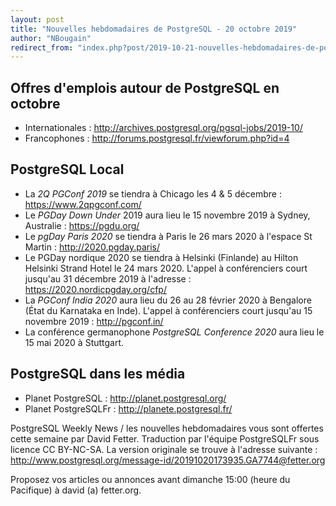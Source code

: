 ```yaml
---
layout: post
title: "Nouvelles hebdomadaires de PostgreSQL - 20 octobre 2019"
author: "NBougain"
redirect_from: "index.php?post/2019-10-21-nouvelles-hebdomadaires-de-postgresql-20-octobre-2019 "
---
```




<h2>Offres d'emplois autour de PostgreSQL en octobre</h2>

<ul>

<li>Internationales : <a target="_blank" href="http://archives.postgresql.org/pgsql-jobs/2019-10/">http://archives.postgresql.org/pgsql-jobs/2019-10/</a></li>

<li>Francophones : <a target="_blank" href="http://forums.postgresql.fr/viewforum.php?id=4">http://forums.postgresql.fr/viewforum.php?id=4</a></li>

</ul>

<h2>PostgreSQL Local</h2>

<ul>

<li>La <em>2Q PGConf 2019</em> se tiendra &agrave; Chicago les 4 & 5 d&eacute;cembre&nbsp;: <a target="_blank" href="https://www.2qpgconf.com/">https://www.2qpgconf.com/</a></li>

<li>Le <em>PGDay Down Under</em> 2019 aura lieu le 15 novembre 2019 &agrave; Sydney, Australie&nbsp;: <a target="_blank" href="https://pgdu.org/">https://pgdu.org/</a></li>

<li>Le <em>pgDay Paris 2020</em> se tiendra &agrave; Paris le 26 mars 2020 &agrave; l'espace St Martin&nbsp;: <a target="_blank" href="http://2020.pgday.paris/">http://2020.pgday.paris/</a></li>

<li>Le PGDay nordique 2020 se tiendra &agrave; Helsinki (Finlande) au Hilton Helsinki Strand Hotel le 24 mars 2020. L'appel &agrave; conf&eacute;renciers court jusqu'au 31 d&eacute;cembre 2019 &agrave; l'adresse&nbsp;: <a target="_blank" href="https://2020.nordicpgday.org/cfp/">https://2020.nordicpgday.org/cfp/</a></li>

<li>La <em>PGConf India 2020</em> aura lieu du 26 au 28 f&eacute;vrier 2020 &agrave; Bengalore (&Eacute;tat du Karnataka en Inde). L'appel &agrave; conf&eacute;renciers court jusqu'au 15 novembre 2019&nbsp;: <a target="_blank" href="http://pgconf.in/">http://pgconf.in/</a></li>

<li>La conf&eacute;rence germanophone <em>PostgreSQL Conference 2020</em> aura lieu le 15 mai 2020 &agrave; Stuttgart.</li>

</ul>

<h2>PostgreSQL dans les m&eacute;dia</h2>

<ul>

<li>Planet PostgreSQL : <a target="_blank" href="http://planet.postgresql.org/">http://planet.postgresql.org/</a></li>

<li>Planet PostgreSQLFr : <a target="_blank" href="http://planete.postgresql.fr/">http://planete.postgresql.fr/</a></li>

</ul>

<p>PostgreSQL Weekly News / les nouvelles hebdomadaires vous sont offertes cette semaine par David Fetter. Traduction par l'&eacute;quipe PostgreSQLFr sous licence CC BY-NC-SA. La version originale se trouve &agrave; l'adresse suivante : <a target="_blank" href="http://www.postgresql.org/message-id/20191020173935.GA7744@fetter.org">http://www.postgresql.org/message-id/20191020173935.GA7744@fetter.org</a></p>

<p>Proposez vos articles ou annonces avant dimanche 15:00 (heure du Pacifique) &agrave; david (a) fetter.org.</p>